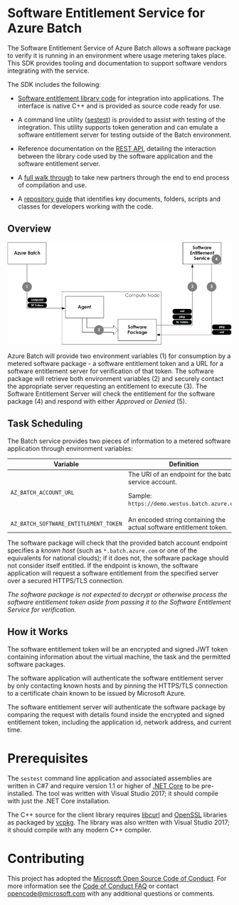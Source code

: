 # Software Entitlement Service for Azure Batch

The  Software Entitlement Service of Azure Batch allows a software package to verify it is running in an environment where usage metering takes place. This SDK provides tooling and documentation to support software vendors integrating with the service.

The SDK includes the following:

* [Software entitlement library code](src/Microsoft.Azure.Batch.SoftwareEntitlement.Client.Native) for integration into applications.  The interface is native C++ and is provided as source code ready for use.

* A command line utility ([sestest](src/sestest)) is provided to assist with testing of the integration. This utility supports token generation and can emulate a software entitlement server for testing outside of the Batch environment.

* Reference documentation on the [REST API](src/Microsoft.Azure.Batch.SoftwareEntitlement.Server), detailing the interaction between the library code used by the software application and the software entitlement server.

* A [full walk through](docs/walkthrough.md) to take new partners through the end to end process of compilation and use.

* A [repository guide](docs/repository-guide.md) that identifies key documents, folders, scripts and classes for developers working with the code.

## Overview

<img src="img/interaction.png">

Azure Batch will provide two environment variables (1) for consumption by a metered software package - a software entitlement token and a URL for a software entitlement server for verification of that token. The software package will retrieve both environment variables (2) and securely contact the appropriate server requesting an entitlement to execute (3). The Software Entitlement Server will check the entitlement for the software package (4) and respond with either *Approved* or *Denied* (5).

## Task Scheduling

The Batch service provides two pieces of information to a metered software application through environment variables:

| Variable                              | Definition                                                                                                        |
| ------------------------------------- | ----------------------------------------------------------------------------------------------------------------- |
| `AZ_BATCH_ACCOUNT_URL`                | The URI of an endpoint for the batch service account. <p/> Sample: `https://demo.westus.batch.azure.com` |
| `AZ_BATCH_SOFTWARE_ENTITLEMENT_TOKEN` | An encoded string containing the actual software entitlement token.                                               |

The software package will check that the provided batch account endpoint specifies a *known host* (such as `*.batch.azure.com` or one of the equivalents for national clouds); if it does not, the software package should not consider itself entitled. If the endpoint is known, the software application will request a software entitlement from the specified server over a secured HTTPS/TLS connection.

*The software package is not expected to decrypt or otherwise process the software entitlement token aside from passing it to the Software Entitlement Service for verification.*

## How it Works

The software entitlement token will be an encrypted and signed JWT token containing information about the virtual machine, the task and the permitted software packages.

The software application will authenticate the software entitlement server by only contacting known hosts and by pinning the HTTPS/TLS connection to a certificate chain known to be issued by Microsoft Azure. 

The software entitlement server will authenticate the software package by comparing the request with details found inside the encrypted and signed entitlement token, including the application id, network address, and current time.

# Prerequisites

The `sestest` command line application and associated assemblies are written in C#7 and require version 1.1 or higher of [.NET Core](https://www.microsoft.com/net/core#windowsvs2017) to be pre-installed. The tool was written with Visual Studio 2017; it should compile with just the .NET Core installation.

The C++ source for the client library requires [libcurl](https://curl.haxx.se/libcurl/) and [OpenSSL](https://www.openssl.org/) libraries as packaged by [vcpkg](https://blogs.msdn.microsoft.com/vcblog/2016/09/19/vcpkg-a-tool-to-acquire-and-build-c-open-source-libraries-on-windows/). The library was also written with Visual Studio 2017; it should compile with any modern C++ compiler.

# Contributing

This project has adopted the [Microsoft Open Source Code of Conduct](https://opensource.microsoft.com/codeofconduct/). For more information see the [Code of Conduct FAQ](https://opensource.microsoft.com/codeofconduct/faq/) or contact [opencode@microsoft.com](mailto:opencode@microsoft.com) with any additional questions or comments.
